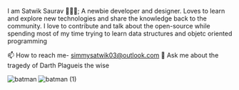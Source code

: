 I am Satwik Saurav 👨🏻‍💻; A newbie developer and designer. Loves to learn and explore new technologies and share the knowledge back to the community. I love to contribute and talk about the open-source while spending most of my time trying to learn data structures and objetc oriented programming

📫 How to reach me- simmysatwik03@outlook.com
💬 Ask me about the tragedy of Darth Plagueis the wise

<!--
**satwikambashta/satwikambashta** is a ✨ _special_ ✨ repository because its `README.md` (this file) appears on your GitHub profile.

Here are some ideas to get you started:

- 🔭 I’m currently working on ...
- 🌱 I’m currently learning ...![batman (1)](https://user-images.githubusercontent.com/113183355/201486258-711e4c6d-8985-4e25-9685-1ff140532f3f.gif)

- 👯 I’m looking to collaborate on ...
- 🤔 I’m looking for help with ...
- 💬 Ask me about ...
- 📫 How to reach me: ...
- 😄 Pronouns: ...
- ⚡ Fun fact: ...
-->
![batman](https://user-images.githubusercontent.com/113183355/201486270-e3c39a57-4d45-4e26-80a1-8df50ec3f4e8.gif)
![batman (1)](https://user-images.githubusercontent.com/113183355/202484597-607f963b-92ba-4e8f-a05f-863c41d6f30e.gif)
